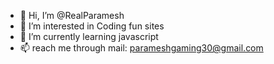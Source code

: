 - 👋 Hi, I’m @RealParamesh
- 👀 I’m interested in Coding fun sites
- 🌱 I’m currently learning javascript
- 📫 reach me through mail: parameshgaming30@gmail.com

<!---
RealParamesh/RealParamesh is a ✨ special ✨ repository because its `README.md` (this file) appears on your GitHub profile.
You can click the Preview link to take a look at your changes.
--->
